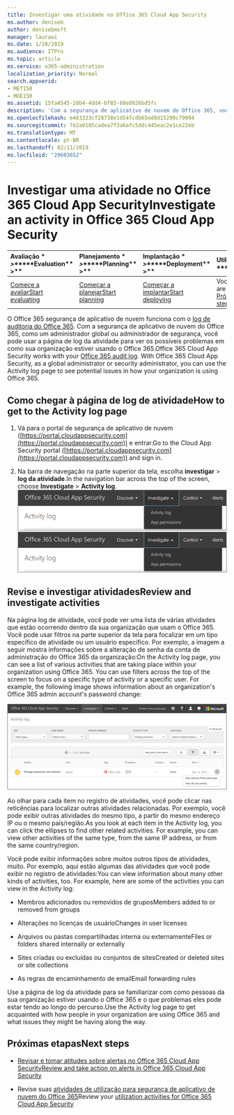 ```yaml
---
title: Investigar uma atividade no Office 365 Cloud App Security
ms.author: deniseb
author: denisebmsft
manager: laurawi
ms.date: 1/28/2019
ms.audience: ITPro
ms.topic: article
ms.service: o365-administration
localization_priority: Normal
search.appverid:
- MET150
- MOE150
ms.assetid: 15fa4545-28b4-4dd4-bf85-88e0926bd5fc
description: 'Com a segurança de aplicativo de nuvem do Office 365, você pode ver o que está acontecendo no seu ambiente do Office 365 consultando e investigando atividades e contas. '
ms.openlocfilehash: e463323cf28738e1d54fcdb65ed0d15290c79994
ms.sourcegitcommit: 7e2a0185cadea7f3a6afc5ddc445eac2e1ce22eb
ms.translationtype: MT
ms.contentlocale: pt-BR
ms.lasthandoff: 02/11/2019
ms.locfileid: "29603652"
---
```

# <a name="investigate-an-activity-in-office-365-cloud-app-security"></a><span data-ttu-id="0e908-103">Investigar uma atividade no Office 365 Cloud App Security</span><span class="sxs-lookup"><span data-stu-id="0e908-103">Investigate an activity in Office 365 Cloud App Security</span></span>
  
|<span data-ttu-id="0e908-104">Avaliação \* *\>*\*</span><span class="sxs-lookup"><span data-stu-id="0e908-104">\*\*\*\*Evaluation\*\* \>\*\*</span></span>|<span data-ttu-id="0e908-105">Planejamento \* *\>*\*</span><span class="sxs-lookup"><span data-stu-id="0e908-105">\*\*\*\*Planning\*\* \>\*\*</span></span>|<span data-ttu-id="0e908-106">Implantação \* *\>*\*</span><span class="sxs-lookup"><span data-stu-id="0e908-106">\*\*\*\*Deployment\*\* \>\*\*</span></span>|<span data-ttu-id="0e908-107">Utilização \* \* \*</span><span class="sxs-lookup"><span data-stu-id="0e908-107">\*\*\*\*Utilization\*\*\*\*</span></span>|
|:-----|:-----|:-----|:-----|
|[<span data-ttu-id="0e908-108">Comece a avaliar</span><span class="sxs-lookup"><span data-stu-id="0e908-108">Start evaluating</span></span>](office-365-cas-overview.md) <br/> |[<span data-ttu-id="0e908-109">Começar a planejar</span><span class="sxs-lookup"><span data-stu-id="0e908-109">Start planning</span></span>](get-ready-for-office-365-cas.md) <br/> |[<span data-ttu-id="0e908-110">Começar a implantar</span><span class="sxs-lookup"><span data-stu-id="0e908-110">Start deploying</span></span>](turn-on-office-365-cas.md) <br/> |<span data-ttu-id="0e908-111">Você está aqui!</span><span class="sxs-lookup"><span data-stu-id="0e908-111">You are here!</span></span>  <br/> [<span data-ttu-id="0e908-112">Próximas etapas</span><span class="sxs-lookup"><span data-stu-id="0e908-112">Next steps</span></span>](#next-steps) <br/> |
   
<span data-ttu-id="0e908-p101">O Office 365 segurança de aplicativo de nuvem funciona com o [log de auditoria do Office 365](detailed-properties-in-the-office-365-audit-log.md). Com a segurança de aplicativo de nuvem do Office 365, como um administrador global ou administrador de segurança, você pode usar a página de log da atividade para ver os possíveis problemas em como sua organização estiver usando o Office 365.</span><span class="sxs-lookup"><span data-stu-id="0e908-p101">Office 365 Cloud App Security works with your [Office 365 audit log](detailed-properties-in-the-office-365-audit-log.md). With Office 365 Cloud App Security, as a global administrator or security administrator, you can use the Activity log page to see potential issues in how your organization is using Office 365.</span></span>
  
## <a name="how-to-get-to-the-activity-log-page"></a><span data-ttu-id="0e908-115">Como chegar à página de log de atividade</span><span class="sxs-lookup"><span data-stu-id="0e908-115">How to get to the Activity log page</span></span>

1. <span data-ttu-id="0e908-116">Vá para o portal de segurança de aplicativo de nuvem ([https://portal.cloudappsecurity.com](https://portal.cloudappsecurity.com)) e entrar.</span><span class="sxs-lookup"><span data-stu-id="0e908-116">Go to the Cloud App Security portal ([https://portal.cloudappsecurity.com](https://portal.cloudappsecurity.com)) and sign in.</span></span>
  
2. <span data-ttu-id="0e908-117">Na barra de navegação na parte superior da tela, escolha **investigar** \> **log da atividade**.</span><span class="sxs-lookup"><span data-stu-id="0e908-117">In the navigation bar across the top of the screen, choose **Investigate** \> **Activity log**.</span></span><br/><span data-ttu-id="0e908-118">![No portal do O365 CAS, escolha investigar.](media/8c7b87c9-71a6-4952-adb2-185e941ffe9a.png)</span><span class="sxs-lookup"><span data-stu-id="0e908-118">![In the O365 CAS portal, choose Investigate.](media/8c7b87c9-71a6-4952-adb2-185e941ffe9a.png)</span></span>
  
## <a name="review-and-investigate-activities"></a><span data-ttu-id="0e908-119">Revise e investigar atividades</span><span class="sxs-lookup"><span data-stu-id="0e908-119">Review and investigate activities</span></span>

<span data-ttu-id="0e908-p102">Na página log de atividade, você pode ver uma lista de várias atividades que estão ocorrendo dentro da sua organização que usam o Office 365. Você pode usar filtros na parte superior da tela para focalizar em um tipo específico de atividade ou um usuário específico. Por exemplo, a imagem a seguir mostra informações sobre a alteração de senha da conta de administração do Office 365 da organização:</span><span class="sxs-lookup"><span data-stu-id="0e908-p102">On the Activity log page, you can see a list of various activities that are taking place within your organization using Office 365. You can use filters across the top of the screen to focus on a specific type of activity or a specific user. For example, the following image shows information about an organization's Office 365 admin account's password change:</span></span>
  
![Na segurança de aplicativo de nuvem do Office 365, escolha investigar \> log da atividade.](media/5d54600c-59cd-4f33-b4f0-29b75c37baae.png)
  
<span data-ttu-id="0e908-p103">Ao olhar para cada item no registro de atividades, você pode clicar nas reticências para localizar outras atividades relacionadas. Por exemplo, você pode exibir outras atividades do mesmo tipo, a partir do mesmo endereço IP ou o mesmo país/região.</span><span class="sxs-lookup"><span data-stu-id="0e908-p103">As you look at each item in the Activity log, you can click the ellipses to find other related activities. For example, you can view other activities of the same type, from the same IP address, or from the same country/region.</span></span>
  
<span data-ttu-id="0e908-p104">Você pode exibir informações sobre muitos outros tipos de atividades, muito. Por exemplo, aqui estão algumas das atividades que você pode exibir no registro de atividades:</span><span class="sxs-lookup"><span data-stu-id="0e908-p104">You can view information about many other kinds of activities, too. For example, here are some of the activities you can view in the Activity log:</span></span>
  
- <span data-ttu-id="0e908-128">Membros adicionados ou removidos de grupos</span><span class="sxs-lookup"><span data-stu-id="0e908-128">Members added to or removed from groups</span></span>
    
- <span data-ttu-id="0e908-129">Alterações no licenças de usuário</span><span class="sxs-lookup"><span data-stu-id="0e908-129">Changes in user licenses</span></span>
    
- <span data-ttu-id="0e908-130">Arquivos ou pastas compartilhadas interna ou externamente</span><span class="sxs-lookup"><span data-stu-id="0e908-130">Files or folders shared internally or externally</span></span>
    
- <span data-ttu-id="0e908-131">Sites criadas ou excluídas ou conjuntos de sites</span><span class="sxs-lookup"><span data-stu-id="0e908-131">Created or deleted sites or site collections</span></span>
    
- <span data-ttu-id="0e908-132">As regras de encaminhamento de email</span><span class="sxs-lookup"><span data-stu-id="0e908-132">Email forwarding rules</span></span>
    
<span data-ttu-id="0e908-133">Use a página de log da atividade para se familiarizar com como pessoas da sua organização estiver usando o Office 365 e o que problemas eles pode estar tendo ao longo do percurso.</span><span class="sxs-lookup"><span data-stu-id="0e908-133">Use the Activity log page to get acquainted with how people in your organization are using Office 365 and what issues they might be having along the way.</span></span>
  
## <a name="next-steps"></a><span data-ttu-id="0e908-134">Próximas etapas</span><span class="sxs-lookup"><span data-stu-id="0e908-134">Next steps</span></span>

- [<span data-ttu-id="0e908-135">Revisar e tomar atitudes sobre alertas no Office 365 Cloud App Security</span><span class="sxs-lookup"><span data-stu-id="0e908-135">Review and take action on alerts in Office 365 Cloud App Security</span></span>](review-office-365-cas-alerts.md)
    
- <span data-ttu-id="0e908-136">Revise suas [atividades de utilização para segurança de aplicativo de nuvem do Office 365](utilization-activities-for-ocas.md)</span><span class="sxs-lookup"><span data-stu-id="0e908-136">Review your [utilization activities for Office 365 Cloud App Security](utilization-activities-for-ocas.md)</span></span>
    

